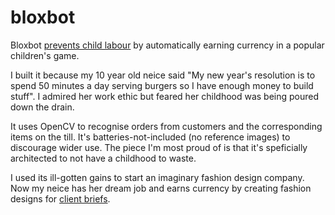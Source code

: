 # bloxbot

Bloxbot [prevents child labour](https://www.c-oreills.com/2022/01/11/free-to-play-child-labour-and-automation.html) by automatically earning currency in a popular children's game.

I built it because my 10 year old neice said "My new year's resolution is to spend 50 minutes a day serving burgers so I have enough money to build stuff". I admired her work ethic but feared her childhood was being poured down the drain.

It uses OpenCV to recognise orders from customers and the corresponding items on the till. It's batteries-not-included (no reference images) to discourage wider use. The piece I'm most proud of is that it's speficially architected to not have a childhood to waste.

I used its ill-gotten gains to start an imaginary fashion design company. Now my neice has her dream job and earns currency by creating fashion designs for [client briefs](https://inktober.com/rules).
